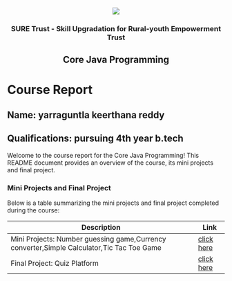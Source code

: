 <!-- PROJECT LOGO -->
<br />

<div align="center">
   <img src='https://user-images.githubusercontent.com/73131499/166115643-d3187f47-d38f-41b2-ae42-5ecbbc60de14.png' />


<h3 align="center">SURE Trust - Skill Upgradation for Rural-youth Empowerment Trust</h3>
  <h2> Core Java Programming </h2>
</div>

# Course Report

## Name: yarraguntla keerthana reddy

## Qualifications: pursuing 4th year b.tech

Welcome to the course report for the Core Java Programming! This README document provides an overview of the course, its mini projects and final project.

### Mini Projects and Final Project

Below is a table summarizing the mini projects and final project completed during the course:

| Description                               | Link                                    |
|-------------------------------------------|-----------------------------------------|
| Mini Projects: Number guessing game,Currency converter,Simple Calculator,Tic Tac Toe Game    | [click here](https://github.com/keerthana7569/G10_Java/tree/main/Mini%20Projects/Y%20Keerthana)|
| Final Project: Quiz Platform     |[click here](https://github.com/keerthana7569/G10_Java/tree/main/Final%20Capstone%20Project/Y%20Keerthana/quizplatform)|
